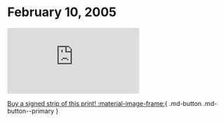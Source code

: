 # February 10, 2005

![](https://www.achewood.com/comic.php?date=02102005)

[Buy a signed strip of this print! :material-image-frame:](https://achewood-holiday-pop-up.myshopify.com/products/strip#02102005){ .md-button .md-button--primary }
